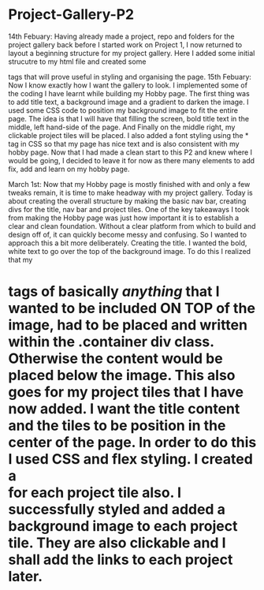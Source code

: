 # Project-Gallery-P2

14th Febuary: Having already made a project, repo and folders for the project gallery back before I started work on Project 1, I now returned to layout a beginning structure for my project gallery.
Here I added some initial strucutre to my html file and created some <div class> tags that will prove useful in styling and organising the page.
15th Febuary: Now I know exactly how I want the gallery to look. I implemented some of the coding I have learnt while building my Hobby page.
The first thing was to add title text, a background image and a gradient to darken the image. I used some CSS code to position my background image to fit the entire page. The idea is that I will have that filling the screen, bold title text in the middle, left hand-side of the page. And Finally on the middle right, my clickable project tiles will be placed. I also added a font styling using the \* tag in CSS so that my page has nice text and is also consistent with my hobby page.
Now that I had made a clean start to this P2 and knew where I would be going, I decided to leave it for now as there many elements to add fix, add and learn on my hobby page.

March 1st: Now that my Hobby page is mostly finished with and only a few tweaks remain, it is time to make headway with my project gallery.
Today is about creating the overall structure by making the basic nav bar, creating divs for the title, nav bar and project tiles. One of the key takeaways I took from making the Hobby page was just how important it is to establish a clear and clean foundation. Without a clear platform from which to build and design off of, it can quickly become messy and confusing. So I wanted to approach this a bit more deliberately.
Creating the title. I wanted the bold, white text to go over the top of the background image. To do this I realized that my <H1> tags of basically _anything_ that I wanted to be included ON TOP of the image, had to be placed and written within the .container div class. Otherwise the content would be placed below the image. This also goes for my project tiles that I have now added. I want the title content and the tiles to be position in the center of the page. In order to do this I used CSS and flex styling. I created a <div class> for each project tile also.
I successfully styled and added a background image to each project tile.
They are also clickable and I shall add the links to each project later.
